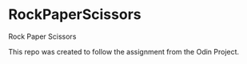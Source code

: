# RockPaperScissors
Rock Paper Scissors

This repo was created to follow the assignment from the Odin Project.
